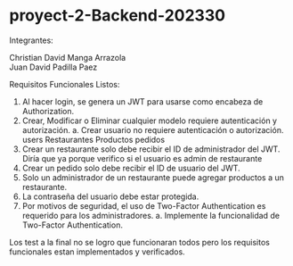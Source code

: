 # proyect-2-Backend-202330

Integrantes:

Christian David Manga Arrazola  
Juan David Padilla Paez

Requisitos Funcionales Listos:

1.	Al hacer login, se genera un JWT para usarse como encabeza de Authorization.
2.	Crear, Modificar o Eliminar cualquier modelo requiere autenticación y autorización.
a.	Crear usuario no requiere autenticación o autorización.
users
Restaurantes
Productos
pedidos
3.	Crear un restaurante solo debe recibir el ID de administrador del JWT. Diría que ya porque verifico si el usuario es admin de restaurante
4.	Crear un pedido solo debe recibir el ID de usuario del JWT.
5.	Solo un administrador de un restaurante puede agregar productos a un restaurante.
5.  La contraseña del usuario debe estar protegida.
7.	Por motivos de seguridad, el uso de Two-Factor Authentication es requerido para los administradores.
a.	Implemente la funcionalidad de Two-Factor Authentication.

Los test a la final no se logro que funcionaran todos pero los requisitos funcionales estan implementados y verificados.

